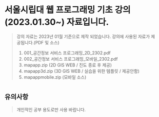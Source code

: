 # 서울시립대 웹 프로그래밍 기초 강의(2023.01.30~) 자료입니다.
> 강의 자료는 2023년 01월 기준으로 제작 되었습니다.
> 강의에 사용된 자료가 제공됩니다.(PDF 및 소스)
>    1. 001_공간정보 서비스 프로그래밍_2D_2302.pdf
>    2. 002_공간정보 서비스 프로그래밍_모바일_2302.pdf
>    3. mapapp.zip (2D GIS WEB / 진도 종료 후 제공)
>    4. mapapp3d.zip (3D GIS WEB / 실습을 위한 템플릿 / 제공안함)
>    5. mapappmobile.zip (모바일 소스)
># 

## 유의사항 
> 개인적인 공부 용도로만 사용 바랍니다.
>#
